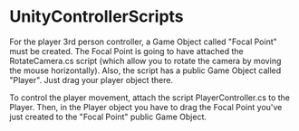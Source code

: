 # UnityControllerScripts

For the player 3rd person controller, a Game Object called "Focal Point" must be created. The Focal Point is going to have attached the RotateCamera.cs script (which allow you to rotate the camera by moving the mouse horizontally).
Also, the script has a public Game Object called "Player". Just drag your player object there.

To control the player movement, attach the script PlayerController.cs to the Player. Then, in the Player object you have to drag the Focal Point you've just created to the "Focal Point" public Game Object.
